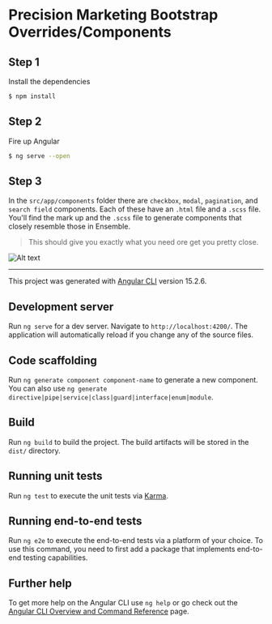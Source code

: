 # Precision Marketing Bootstrap Overrides/Components



## Step 1
Install the dependencies
``` zsh
$ npm install
```

## Step 2
Fire up Angular
``` zsh
$ ng serve --open
```

## Step 3
In the `src/app/components` folder there are `checkbox`,  `modal`, `pagination`, and `search field` components. Each of these have an `.html` file and a `.scss` file. You'll find the mark up and the `.scss` file to generate components that closely resemble those in Ensemble.

> This should give you exactly what you need ore get you pretty close. 


![Alt text](relative%20path/src/assets/pmbs-components.png?raw=true "Title")




---

This project was generated with [Angular CLI](https://github.com/angular/angular-cli) version 15.2.6.

## Development server

Run `ng serve` for a dev server. Navigate to `http://localhost:4200/`. The application will automatically reload if you change any of the source files.

## Code scaffolding

Run `ng generate component component-name` to generate a new component. You can also use `ng generate directive|pipe|service|class|guard|interface|enum|module`.

## Build

Run `ng build` to build the project. The build artifacts will be stored in the `dist/` directory.

## Running unit tests

Run `ng test` to execute the unit tests via [Karma](https://karma-runner.github.io).

## Running end-to-end tests

Run `ng e2e` to execute the end-to-end tests via a platform of your choice. To use this command, you need to first add a package that implements end-to-end testing capabilities.

## Further help

To get more help on the Angular CLI use `ng help` or go check out the [Angular CLI Overview and Command Reference](https://angular.io/cli) page.
